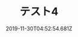 ---
title: テスト4
tags:
  - test
slugs: internship-advice
isOpen: true  
description: >-
  test
thumbnail: https://user-images.githubusercontent.com/29594820/99104055-cd990300-2623-11eb-9891-3081271c5655.png
date: 2019-11-30T04:52:54.681Z
---